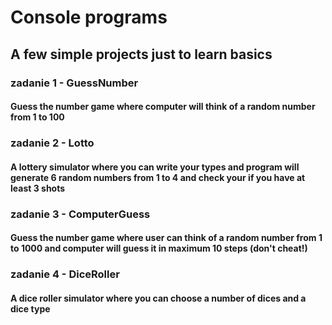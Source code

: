 # Console programs
## A few simple projects just to learn basics
### zadanie 1 - GuessNumber
#### Guess the number game where computer will think of a random number from 1 to 100
### zadanie 2 - Lotto
#### A lottery simulator where you can write your types and program will generate 6 random numbers from 1 to 4 and check your if you have at least 3 shots
### zadanie 3 - ComputerGuess
#### Guess the number game where user can think of a random number from 1 to 1000 and computer will guess it in maximum 10 steps (don't cheat!)
### zadanie 4 - DiceRoller
#### A dice roller simulator where you can choose a number of dices and a dice type
